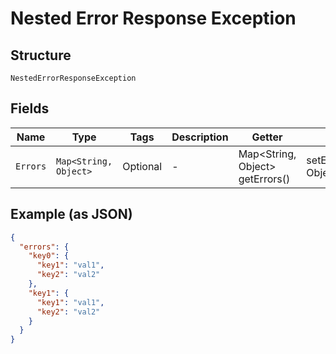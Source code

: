 
# Nested Error Response Exception

## Structure

`NestedErrorResponseException`

## Fields

| Name | Type | Tags | Description | Getter | Setter |
|  --- | --- | --- | --- | --- | --- |
| `Errors` | `Map<String, Object>` | Optional | - | Map<String, Object> getErrors() | setErrors(Map<String, Object> errors) |

## Example (as JSON)

```json
{
  "errors": {
    "key0": {
      "key1": "val1",
      "key2": "val2"
    },
    "key1": {
      "key1": "val1",
      "key2": "val2"
    }
  }
}
```

